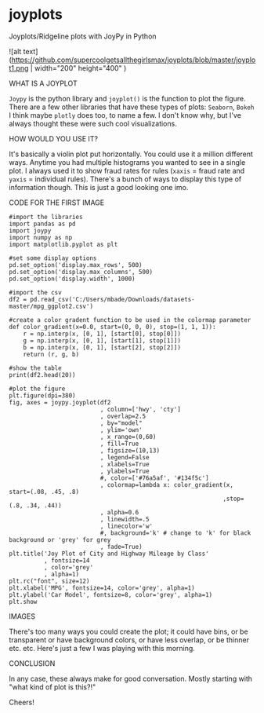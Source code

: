 # joyplots

Joyplots/Ridgeline plots with JoyPy in Python

![alt text](https://github.com/supercoolgetsallthegirlsmax/joyplots/blob/master/joyplot1.png | width="200" height="400" )

WHAT IS A JOYPLOT

```Joypy``` is the python library and ```joyplot()``` is the function to plot the figure. There are a few other libraries that have these types of plots: ```Seaborn```, ```Bokeh``` I think maybe ```plotly``` does too, to name a few. I don't know why, but I've always thought these were such cool visualizations.

HOW WOULD YOU USE IT?

It's basically a violin plot put horizontally. You could use it a million different ways. Anytime you had multiple histograms you wanted to see in a single plot. I always used it to show fraud rates for rules (```xaxis``` = fraud rate and ```yaxis``` = individual rules). There's a bunch of ways to display this type of information though. This is just a good looking one imo.

CODE FOR THE FIRST IMAGE

```
#import the libraries
import pandas as pd
import joypy
import numpy as np
import matplotlib.pyplot as plt

#set some display options
pd.set_option('display.max_rows', 500)
pd.set_option('display.max_columns', 500)
pd.set_option('display.width', 1000)

#import the csv
df2 = pd.read_csv('C:/Users/mbade/Downloads/datasets-master/mpg_ggplot2.csv')

#create a color gradent function to be used in the colormap parameter
def color_gradient(x=0.0, start=(0, 0, 0), stop=(1, 1, 1)):
    r = np.interp(x, [0, 1], [start[0], stop[0]])
    g = np.interp(x, [0, 1], [start[1], stop[1]])
    b = np.interp(x, [0, 1], [start[2], stop[2]])
    return (r, g, b)

#show the table
print(df2.head(20))

#plot the figure
plt.figure(dpi=380)
fig, axes = joypy.joyplot(df2
                          , column=['hwy', 'cty']
                          , overlap=2.5
                          , by="model"
                          , ylim='own'
                          , x_range=(0,60)
                          , fill=True
                          , figsize=(10,13)
                          , legend=False
                          , xlabels=True
                          , ylabels=True
                          #, color=['#76a5af', '#134f5c']
                          , colormap=lambda x: color_gradient(x, start=(.08, .45, .8)
                                                             ,stop=(.8, .34, .44))
                          , alpha=0.6
                          , linewidth=.5
                          , linecolor='w'
                          #, background='k' # change to 'k' for black background or 'grey' for grey
                          , fade=True)
plt.title('Joy Plot of City and Highway Mileage by Class'
          , fontsize=14
          , color='grey'
          , alpha=1)
plt.rc("font", size=12)
plt.xlabel('MPG', fontsize=14, color='grey', alpha=1)
plt.ylabel('Car Model', fontsize=8, color='grey', alpha=1)
plt.show
```

IMAGES

There's too many ways you could create the plot; it could have bins, or be transparent or have background colors, or have less overlap, or be thinner etc. etc. Here's just a few I was playing with this morning.

CONCLUSION

In any case, these always make for good conversation. Mostly starting with "what kind of plot is this?!"

Cheers!
